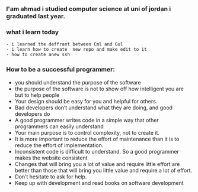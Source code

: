  ### I'am ahmad i studied computer science at uni of jordan i graduated last year.

 ### what i learn today 
    - i learned the deffrant between Cml and Gul
    - i learn how to create  new repo and make edit to it 
    - how to create anew ssh 

### How to be a successful programmer:
  - you should understand the purpose of the software 
  - the purpose of the software is not to show off how intelligent you are but to help people 
  - Your design should be easy for you and helpful for others.
  - Bad developers don’t understand what they are doing, and good developers do
  - A good programmer writes code in a simple way that other      programmers can easily understand
  - Your main purpose is to control complexity, not to create it.
  -  It is more important to reduce the effort of maintenance than it is to reduce the effort of implementation.
  - Inconsistent code is difficult to understand. So a good programmer makes the website consistent
  - Changes that will bring you a lot of value and require little effort are better than those that will bring you little value and require a lot of effort.
  - Don’t hesitate to ask for help.
  - Keep up with development and read books on software development
 
